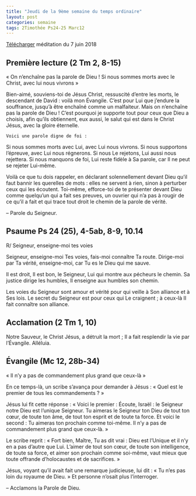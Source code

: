 ```yaml
---
title: "Jeudi de la 9ème semaine du temps ordinaire"
layout: post
categories: semaine
tags: 2Timothée Ps24-25 Marc12  
---
```


[Télécharger]({{site.baseurl}}pj/2018-06-07_Messe_du_jeudi_7_juin_2018.pdf) méditation du 7 juin 2018

## Première lecture (2 Tm 2, 8-15)
« On n’enchaîne pas la parole de Dieu ! Si nous sommes morts avec le Christ, avec lui nous vivrons »

Bien-aimé, souviens-toi de Jésus Christ, ressuscité d’entre les morts, le descendant de David :
voilà mon Évangile.
C’est pour Lui que j’endure la souffrance, jusqu’à être enchaîné comme un malfaiteur.
Mais on n’enchaîne pas la parole de Dieu !
C’est pourquoi je supporte tout pour ceux que Dieu a choisis,
afin qu’ils obtiennent, eux aussi, le salut qui est dans le Christ Jésus, avec la gloire éternelle.

    Voici une parole digne de foi :
Si nous sommes morts avec Lui, avec Lui nous vivrons.
Si nous supportons l’épreuve, avec Lui nous régnerons.
Si nous Le rejetons, Lui aussi nous rejettera.
Si nous manquons de foi, Lui reste fidèle à Sa parole, car Il ne peut se rejeter Lui-même.

Voilà ce que tu dois rappeler,
en déclarant solennellement devant Dieu qu’il faut bannir les querelles de mots :
elles ne servent à rien, sinon à perturber ceux qui les écoutent.
Toi-même, efforce-toi de te présenter devant Dieu comme quelqu’un qui a fait ses preuves,
un ouvrier qui n’a pas à rougir de ce qu’il a fait et qui trace tout droit le chemin de la parole de vérité.

– Parole du Seigneur.

## Psaume Ps 24 (25), 4-5ab, 8-9, 10.14
R/ Seigneur, enseigne-moi tes voies

Seigneur, enseigne-moi Tes voies,
fais-moi connaître Ta route.
Dirige-moi par Ta vérité, enseigne-moi,
car Tu es le Dieu qui me sauve.

Il est droit, Il est bon, le Seigneur,
Lui qui montre aux pécheurs le chemin.
Sa justice dirige les humbles,
Il enseigne aux humbles son chemin.

Les voies du Seigneur sont amour et vérité
pour qui veille à Son alliance et à Ses lois.
Le secret du Seigneur est pour ceux qui Le craignent ;
à ceux-là II fait connaître son alliance.

## Acclamation (2 Tm 1, 10)

Notre Sauveur, le Christ Jésus, a détruit la mort ;
Il a fait resplendir la vie par l’Évangile.
Alléluia.

## Évangile (Mc 12, 28b-34)
« Il n’y a pas de commandement plus grand que ceux-là »

En ce temps-là, un scribe s’avança pour demander à Jésus :
« Quel est le premier de tous les commandements ? »

Jésus lui fit cette réponse :
« Voici le premier : Écoute, Israël : le Seigneur notre Dieu est l’unique Seigneur.
Tu aimeras le Seigneur ton Dieu
de tout ton cœur, de toute ton âme, de tout ton esprit et de toute ta force.
Et voici le second :
Tu aimeras ton prochain comme toi-même.
Il n’y a pas de commandement plus grand que ceux-là. »

Le scribe reprit :
« Fort bien, Maître, Tu as dit vrai :
Dieu est l’Unique et il n’y en a pas d’autre que Lui.
L’aimer de tout son cœur, de toute son intelligence, de toute sa force,
et aimer son prochain comme soi-même,
vaut mieux que toute offrande d’holocaustes et de sacrifices. »

Jésus, voyant qu’il avait fait une remarque judicieuse, lui dit :
« Tu n’es pas loin du royaume de Dieu. »
Et personne n’osait plus l’interroger.

– Acclamons la Parole de Dieu.
